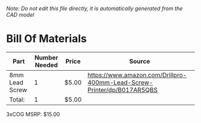 ###### Note: Do not edit this file directly, it is automatically generated from the CAD model 
# Bill Of Materials 
 |Part|Number Needed|Price|Source| 
 |----|----------|-----|-----|
|8mm Lead Screw|1|$5.00|https://www.amazon.com/Drillpro-400mm-Lead-Screw-Printer/dp/B017AR5QBS|
|Total: |1|$5.00| |

 3xCOG MSRP: $15.00